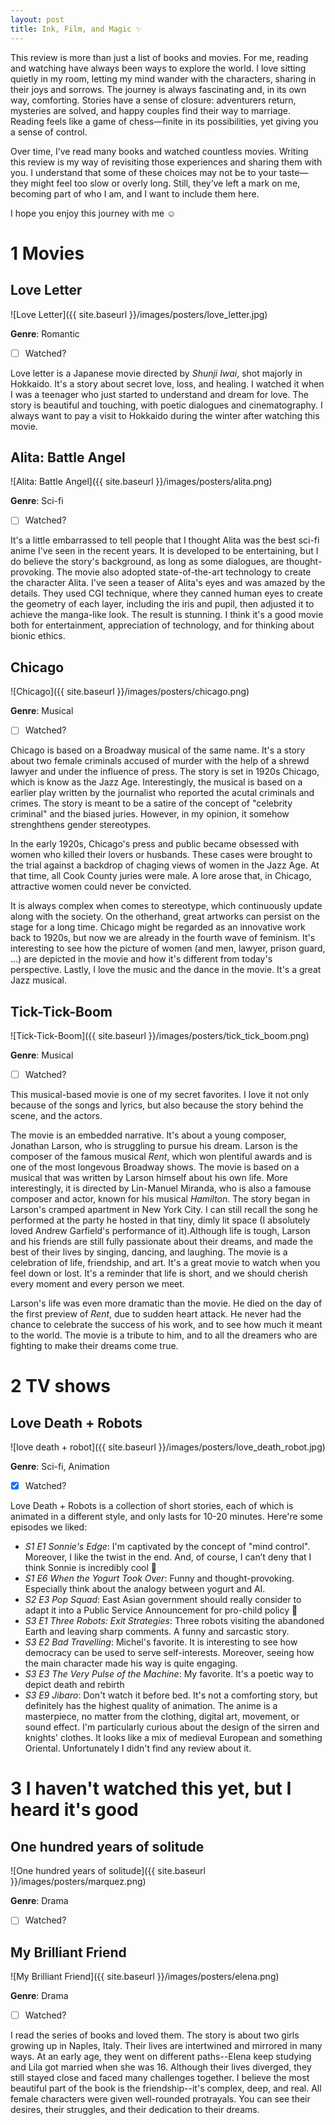 ```yaml
---
layout: post
title: Ink, Film, and Magic ✨
---
```


This review is more than just a list of books and movies. For me, reading and watching have always been ways to explore the world. I love sitting quietly in my room, letting my mind wander with the characters, sharing in their joys and sorrows. The journey is always fascinating and, in its own way, comforting. Stories have a sense of closure: adventurers return, mysteries are solved, and happy couples find their way to marriage. Reading feels like a game of chess—finite in its possibilities, yet giving you a sense of control.

Over time, I’ve read many books and watched countless movies. Writing this review is my way of revisiting those experiences and sharing them with you. I understand that some of these choices may not be to your taste—they might feel too slow or overly long. Still, they’ve left a mark on me, becoming part of who I am, and I want to include them here.

I hope you enjoy this journey with me ☺️

# 1 Movies
## Love Letter
![Love Letter]({{ site.baseurl }}/images/posters/love_letter.jpg)

**Genre**: Romantic

- [ ] Watched?

Love letter is a Japanese movie directed by *Shunji Iwai*, shot majorly in Hokkaido. It's a story about secret love, loss, and healing. I watched it when I was a teenager who just started to understand and dream for love. The story is beautiful and touching, with poetic dialogues and cinematography. I always want to pay a visit to Hokkaido during the winter after watching this movie.

## Alita: Battle Angel
![Alita: Battle Angel]({{ site.baseurl }}/images/posters/alita.png)

**Genre**: Sci-fi

- [ ] Watched?

It's a little embarrassed to tell people that I thought Alita was the best sci-fi anime I've seen in the recent years. It is developed to be entertaining, but I do believe the story's background, as long as some dialogues, are thought-provoking. The movie also adopted state-of-the-art technology to create the character Alita. I've seen a teaser of Alita's eyes and was amazed by the details. They used CGI technique, where they canned human eyes to create the geometry of each layer, including the iris and pupil, then adjusted it to achieve the manga-like look. The result is stunning. I think it's a good movie both for entertainment, appreciation of technology, and for thinking about bionic ethics.

## Chicago
![Chicago]({{ site.baseurl }}/images/posters/chicago.png)

**Genre**: Musical

- [ ] Watched?

Chicago is based on a Broadway musical of the same name. It's a story about two female criminals accused of murder with the help of a shrewd lawyer and under the influence of press. The story is set in 1920s Chicago, which is know as the Jazz Age. Interestingly, the musical is based on a earlier play written by the journalist who reported the acutal criminals and crimes. The story is meant to be a satire of the concept of "celebrity criminal" and the biased juries. However, in my opinion, it somehow strenghthens gender stereotypes. 

In the early 1920s, Chicago's press and public became obsessed with women who killed their lovers or husbands. These cases were brought to the trial against a backdrop of chaging views of women in the Jazz Age. At that time, all Cook County juries were male. A lore arose that, in Chicago, attractive women could never be convicted.

It is always complex when comes to stereotype, which continuously update along with the society. On the otherhand, great artworks can persist on the stage for a long time. Chicago might be regarded as an innovative work back to 1920s, but now we are already in the fourth wave of feminism. It's interesting to see how the picture of women (and men, lawyer, prison guard, ...) are depicted in the movie and how it's different from today's perspective.
Lastly, I love the music and the dance in the movie. It's a great Jazz musical.

## Tick-Tick-Boom
![Tick-Tick-Boom]({{ site.baseurl }}/images/posters/tick_tick_boom.png)

**Genre**: Musical

- [ ] Watched?

This musical-based movie is one of my secret favorites. I love it not only because of the songs and lyrics, but also because the story behind the scene, and the actors. 

The movie is an embedded narrative. It's about a young composer, Jonathan Larson, who is struggling to pursue his dream. Larson is the composer of the famous musical *Rent*, which won plentiful awards and is one of the most longevous Broadway shows. The movie is based on a musical that was written by Larson himself about his own life. More interestingly, it is directed by Lin-Manuel Miranda, who is also a famouse composer and actor, known for his musical *Hamilton*.
The story began in Larson's cramped apartment in New York City. I can still  recall the song he performed at the party he hosted in that tiny, dimly lit space (I absolutely loved Andrew Garfield's performance of it).Although life is tough, Larson and his friends are still fully passionate about their dreams, and made the best of their lives by singing, dancing, and laughing. The movie is a celebration of life, friendship, and art. It's a great movie to watch when you feel down or lost. It's a reminder that life is short, and we should cherish every moment and every person we meet.

Larson's life was even more dramatic than the movie. He died on the day of the first preview of *Rent*, due to sudden heart attack. He never had the chance to celebrate the success of his work, and to see how much it meant to the world. The movie is a tribute to him, and to all the dreamers who are fighting to make their dreams come true. 


# 2 TV shows

## Love Death + Robots
<!-- ![Love Death + Robot](/images/love_death_robot.jpg) -->
<!-- ![Love Death + Robot](https://github.com/shangchengzhao/shangchengzhao.github.io/blob/master/images/love_death_robot.jpg) -->
![love death + robot]({{ site.baseurl }}/images/posters/love_death_robot.jpg)

**Genre**: Sci-fi, Animation

- [x] Watched?

Love Death + Robots is a collection of short stories, each of which is animated in a different style, and only lasts for 10-20 minutes. Here're some episodes we liked:
- *S1 E1 Sonnie's Edge*: I'm captivated by the concept of "mind control". Moreover, I like the twist in the end. And, of course, I can’t deny that I think Sonnie is incredibly cool 🤭
- *S1 E6 When the Yogurt Took Over*: Funny and thought-provoking. Especially think about the analogy between yogurt and AI.
- *S2 E3 Pop Squad*: East Asian government should really consider to adapt it into a Public Service Announcement for pro-child policy 🤣
- *S3 E1 Three Robots: Exit Strategies*: Three robots visiting the abandoned Earth and leaving sharp comments. A funny and sarcastic story.
- *S3 E2 Bad Travelling*: Michel's favorite. It is interesting to see how democracy can be used to serve self-interests. Moreover, seeing how the main character made his way is quite engaging.
- *S3 E3 The Very Pulse of the Machine*: My favorite. It's a poetic way to depict death and rebirth
- *S3 E9 Jibaro*: Don't watch it before bed. It's not a comforting story, but definitely has the highest quality of animation. The anime is a masterpiece, no matter from the clothing, digital art, movement, or sound effect. I'm particularly curious about the design of the sirren and knights' clothes. It looks like a mix of medieval European and something Oriental. Unfortunately I didn't find any review about it.


# 3 I haven't watched this yet, but I heard it's good

## One hundred years of solitude
![One hundred years of solitude]({{ site.baseurl }}/images/posters/marquez.png)

**Genre**: Drama

- [ ] Watched?

## My Brilliant Friend
![My Brilliant Friend]({{ site.baseurl }}/images/posters/elena.png)

**Genre**: Drama

- [ ] Watched?

I read the series of books and loved them. The story is about two girls growing up in Naples, Italy. Their lives are intertwined and mirrored in many ways. At an early age, they went on different paths--Elena keep studying and Lila got married when she was 16. Although their lives diverged, they still stayed close and faced many challenges together. I believe the most beautiful part of the book is the friendship--it's complex, deep, and real. All female characters were given well-rounded protrayals. You can see their desires, their struggles, and their dedication to their dreams.

<!-- Next you can update your site name, avatar and other options using the _config.yml file in the root of your repository (shown below).

![_config.yml]({{ site.baseurl }}/images/config.png)

The easiest way to make your first post is to edit this one. Go into /_posts/ and update the Hello World markdown file. For more instructions head over to the [Jekyll Now repository](https://github.com/barryclark/jekyll-now) on GitHub. -->